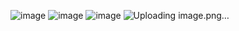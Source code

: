 ![image](https://github.com/user-attachments/assets/a2c47c24-08f2-47bc-8e90-0fbc6927593a)
![image](https://github.com/user-attachments/assets/dde42024-ccec-4381-9b3f-5647e0b97f31)
![image](https://github.com/user-attachments/assets/33ce7e17-48e7-4044-8ef5-422f5e63a39a)
![Uploading image.png…]()
